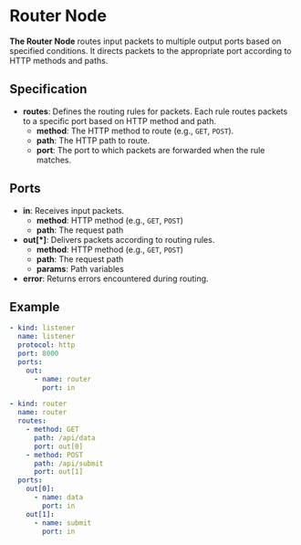# Router Node

**The Router Node** routes input packets to multiple output ports based on specified conditions. It directs packets to
the appropriate port according to HTTP methods and paths.

## Specification

- **routes**: Defines the routing rules for packets. Each rule routes packets to a specific port based on HTTP method
  and path.
    - **method**: The HTTP method to route (e.g., `GET`, `POST`).
    - **path**: The HTTP path to route.
    - **port**: The port to which packets are forwarded when the rule matches.

## Ports

- **in**: Receives input packets.
    - **method**: HTTP method (e.g., `GET`, `POST`)
    - **path**: The request path
- **out[*]**: Delivers packets according to routing rules.
    - **method**: HTTP method (e.g., `GET`, `POST`)
    - **path**: The request path
    - **params**: Path variables
- **error**: Returns errors encountered during routing.

## Example

```yaml
- kind: listener
  name: listener
  protocol: http
  port: 8000
  ports:
    out:
      - name: router
        port: in

- kind: router
  name: router
  routes:
    - method: GET
      path: /api/data
      port: out[0]
    - method: POST
      path: /api/submit
      port: out[1]
  ports:
    out[0]:
      - name: data
        port: in
    out[1]:
      - name: submit
        port: in
```
